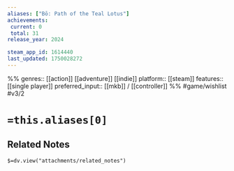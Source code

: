 ```yaml
---
aliases: ["Bō: Path of the Teal Lotus"]
achievements:
 current: 0
 total: 31
release_year: 2024

steam_app_id: 1614440
last_updated: 1750028272
---
```

%%
genres:: [[action]] [[adventure]] [[indie]]
platform:: [[steam]]
features:: [[single player]]
preferred_input:: [[mkb]] / [[controller]]
%%
#game/wishlist
#v3/2

# `=this.aliases[0]`
## Related Notes
`$=dv.view("attachments/related_notes")`